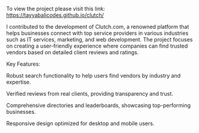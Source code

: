 To view the project please visit this link: https://tayyabalicodes.github.io/clutch/

I contributed to the development of Clutch.com, a renowned platform that helps businesses connect with top service providers in various industries such as IT services, marketing, and web development. The project focuses on creating a user-friendly experience where companies can find trusted vendors based on detailed client reviews and ratings.

Key Features:

Robust search functionality to help users find vendors by industry and expertise.

Verified reviews from real clients, providing transparency and trust.

Comprehensive directories and leaderboards, showcasing top-performing businesses.

Responsive design optimized for desktop and mobile users.
